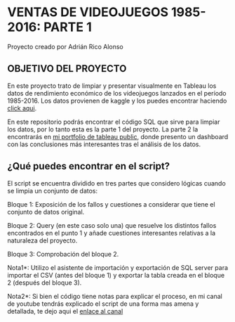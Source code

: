 VENTAS DE VIDEOJUEGOS 1985-2016: PARTE 1
================
Proyecto creado por Adrián Rico Alonso

## OBJETIVO DEL PROYECTO

En este proyecto trato de limpiar y presentar visualmente en Tableau los
datos de rendimiento económico de los videojuegos lanzados en el período
1985-2016. Los datos provienen de kaggle y los puedes encontrar haciendo
[click aqui](https://www.kaggle.com/gregorut/videogamesales).

En este repositorio podrás encontrar el código SQL que sirve para
limpiar los datos, por lo tanto esta es la parte 1 del proyecto. La
parte 2 la encontrarás en [mi portfolio de tableau
public](https://public.tableau.com/app/profile/adri.n.rico.alonso),
donde presento un dashboard con las conclusiones más interesantes tras
el análisis de los datos.

## ¿Qué puedes encontrar en el script?

El script se encuentra dividido en tres partes que considero lógicas
cuando se limpia un conjunto de datos:

Bloque 1: Exposición de los fallos y cuestiones a considerar que tiene
el conjunto de datos original.

Bloque 2: Query (en este caso solo una) que resuelve los distintos
fallos encontrados en el punto 1 y añade cuestiones interesantes
relativas a la naturaleza del proyecto.

Bloque 3: Comprobación del bloque 2.

Nota1\*: Utilizo el asistente de importación y exportación de SQL server
para importar el CSV (antes del bloque 1) y exportar la tabla creada en
el bloque 2 (después del bloque 3).

Nota2\*: Si bien el código tiene notas para explicar el proceso, en mi
canal de youtube tendrás explicado el script de una forma mas amena y
detallada, te dejo aqui el [enlace al
canal](https://www.youtube.com/channel/UCFvB10l8xlwKAzl60DJKHOA)

